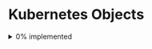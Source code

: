 # Kubernetes Objects
<details>
<summary>0% implemented</summary>

#### v1
- [ ] Binding
- [X] ConfigMap
- [X] Endpoints
- [X] Event
- [X] LimitRange
- [X] Namespace
- [X] Node
- [X] PersistentVolumeClaim
- [X] PersistentVolume
- [X] Pod
- [X] PodTemplate
- [X] ReplicationController
- [X] ResourceQuota
- [X] Secret
- [X] ServiceAccount
- [X] Service
- [X] MutatingWebhookConfiguration
- [X] ValidatingWebhookConfiguration
- [X] CustomResourceDefinition
- [X] APIService
- [X] ControllerRevision
- [X] DaemonSet
- [X] Deployment
- [X] ReplicaSet
- [X] StatefulSet
- [X] HorizontalPodAutoscaler
- [X] Job
- [X] Lease
- [X] NetworkPolicy
- [X] RuntimeClass
- [X] ClusterRoleBinding
- [X] ClusterRole
- [X] RoleBinding
- [X] Role
- [X] PriorityClass
- [X] CSIDriver
- [X] CSINode
- [X] StorageClass
- [X] VolumeAttachment

# Likely won't implement

- [ ] TokenReview
- [ ] LocalSubjectAccessReview
- [ ] SelfSubjectAccessReview
- [ ] SelfSubjectRulesReview
- [ ] SubjectAccessReview

#### v1beta1

- [X] Ingress
- [X] PodDisruptionBudget
- [ ] Eviction
- [X] IngressClass
- [ ] RuntimeClass
- [ ] CertificateSigningRequest
- [ ] EndpointSlice
- [X] CronJob
- [ ] PodSecurityPolicy

</details>

